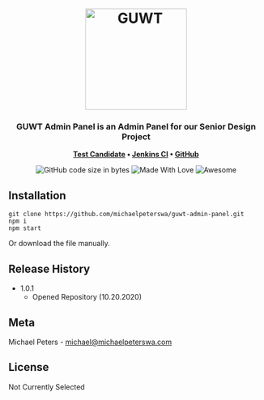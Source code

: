 <h1 align="center">
	<img
		width="200"
		alt="GUWT"
		src="https://i.imgur.com/VxWiFjF.jpeg">
</h1>
<h3 align="center">
	GUWT Admin Panel is an Admin Panel for our Senior Design Project
</h3>
<p align="center">
	<strong>
		<a href="https://gonzagatours.app">Test Candidate</a>
		•
		<a href="https://ci.gonzagatours.app">Jenkins CI</a>
		•
		<a href="https://github.com/michaelpeterswa/guwt-admin-panel">GitHub</a>
	</strong>
</p>
<p align="center">
  <img alt="GitHub code size in bytes" src="https://img.shields.io/github/languages/code-size/michaelpeterswa/guwt-admin-panel">
  <img alt="Made With Love" src="https://img.shields.io/badge/Made%20With-Love-orange.svg">
	<img alt="Awesome" src="https://cdn.rawgit.com/sindresorhus/awesome/d7305f38d29fed78fa85652e3a63e154dd8e8829/media/badge.svg">
</p>

## Installation

```
git clone https://github.com/michaelpeterswa/guwt-admin-panel.git
npm i
npm start
```
Or download the file manually.

## Release History

- 1.0.1
  - Opened Repository (10.20.2020)

## Meta

Michael Peters - michael@michaelpeterswa.com
       
## License   

Not Currently Selected

